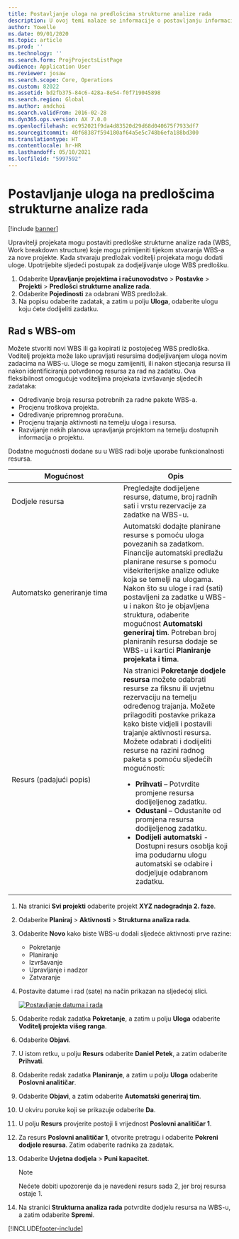 ```yaml
---
title: Postavljanje uloga na predlošcima strukturne analize rada
description: U ovoj temi nalaze se informacije o postavljanju informacija o ulogama na predlošcima strukturne analize rada.
author: Yowelle
ms.date: 09/01/2020
ms.topic: article
ms.prod: ''
ms.technology: ''
ms.search.form: ProjProjectsListPage
audience: Application User
ms.reviewer: josaw
ms.search.scope: Core, Operations
ms.custom: 82022
ms.assetid: bd2fb375-84c6-428a-8e54-f0f719045898
ms.search.region: Global
ms.author: andchoi
ms.search.validFrom: 2016-02-28
ms.dyn365.ops.version: AX 7.0.0
ms.openlocfilehash: ec952021f9da4d83520d29d68d040675f7933df7
ms.sourcegitcommit: 40f68387f594180af64a5e5c748b6efa188bd300
ms.translationtype: HT
ms.contentlocale: hr-HR
ms.lasthandoff: 05/10/2021
ms.locfileid: "5997592"
---
```

# <a name="set-up-roles-on-work-breakdown-structure-templates"></a>Postavljanje uloga na predlošcima strukturne analize rada

[!include [banner](../includes/banner.md)]

Upravitelji projekata mogu postaviti predloške strukturne analize rada (WBS, Work breakdown structure) koje mogu primijeniti tijekom stvaranja WBS-a za nove projekte. Kada stvaraju predložak voditelji projekata mogu dodati uloge. Upotrijebite sljedeći postupak za dodjeljivanje uloge WBS predlošku.

1. Odaberite **Upravljanje projektima i računovodstvo** > **Postavke** > **Projekti** > **Predlošci strukturne analize rada**.
2. Odaberite **Pojedinosti** za odabrani WBS predložak.
3. Na popisu odaberite zadatak, a zatim u polju **Uloga**, odaberite ulogu koju ćete dodijeliti zadatku.

## <a name="work-with-a-wbs"></a>Rad s WBS-om

Možete stvoriti novi WBS ili ga kopirati iz postojećeg WBS predloška. Voditelj projekta može lako upravljati resursima dodjeljivanjem uloga novim zadacima na WBS-u. Uloge se mogu zamijeniti, ili nakon stjecanja resursa ili nakon identificiranja potvrđenog resursa za rad na zadatku. Ova fleksibilnost omogućuje voditeljima projekata izvršavanje sljedećih zadataka:

- Određivanje broja resursa potrebnih za radne pakete WBS-a.
- Procjenu troškova projekta.
- Određivanje pripremnog proračuna.
- Procjenu trajanja aktivnosti na temelju uloga i resursa.
- Razvijanje nekih planova upravljanja projektom na temelju dostupnih informacija o projektu.

Dodatne mogućnosti dodane su u WBS radi bolje uporabe funkcionalnosti resursa.

<table>
<colgroup>
<col width="50%" />
<col width="50%" />
</colgroup>
<thead>
<tr class="header">
<th>Mogućnost</th>
<th>Opis</th>
</tr>
</thead>
<tbody>
<tr class="odd">
<td>Dodjele resursa</td>
<td>Pregledajte dodijeljene resurse, datume, broj radnih sati i vrstu rezervacije za zadatke na WBS-u.</td>
</tr>
<tr class="even">
<td>Automatsko generiranje tima</td>
<td>Automatski dodajte planirane resurse s pomoću uloga povezanih sa zadatkom. Financije automatski predlažu planirane resurse s pomoću višekriterijske analize odluke koja se temelji na ulogama. Nakon što su uloge i rad (sati) postavljeni za zadatke u WBS-u i nakon što je objavljena struktura, odaberite mogućnost <strong>Automatski generiraj tim</strong>. Potreban broj planiranih resursa dodaje se WBS-u i kartici <strong>Planiranje projekata i tima</strong>.</td>
</tr>
<tr class="odd">
<td>Resurs (padajući popis)</td>
<td>Na stranici <strong>Pokretanje dodjele resursa</strong> možete odabrati resurse za fiksnu ili uvjetnu rezervaciju na temelju određenog trajanja. Možete prilagoditi postavke prikaza kako biste vidjeli i postavili trajanje aktivnosti resursa. Možete odabrati i dodijeliti resurse na razini radnog paketa s pomoću sljedećih mogućnosti:
<ul>
<li><strong>Prihvati</strong> – Potvrdite promjene resursa dodijeljenog zadatku.</li>
<li><strong>Odustani</strong> – Odustanite od promjena resursa dodijeljenog zadatku.</li>
<li><strong>Dodijeli automatski</strong> - Dostupni resurs osoblja koji ima podudarnu ulogu automatski se odabire i dodjeljuje odabranom zadatku.</li>
</ul></td>
</tr>
</tbody>
</table>

1. Na stranici **Svi projekti** odaberite projekt **XYZ nadogradnja 2. faze**.
2. Odaberite **Planiraj** > **Aktivnosti** > **Strukturna analiza rada**.
3. Odaberite **Novo** kako biste WBS-u dodali sljedeće aktivnosti prve razine:

    - Pokretanje
    - Planiranje
    - Izvršavanje
    - Upravljanje i nadzor
    - Zatvaranje

4. Postavite datume i rad (sate) na način prikazan na sljedećoj slici.

    [![Postavljanje datuma i rada](./media/projectresourcing10.jpg)](./media/projectresourcing10.jpg)

5. Odaberite redak zadatka **Pokretanje**, a zatim u polju **Uloga** odaberite **Voditelj projekta višeg ranga**.
6. Odaberite **Objavi**.
7. U istom retku, u polju **Resurs** odaberite **Daniel Petek**, a zatim odaberite **Prihvati**.
8. Odaberite redak zadatka **Planiranje**, a zatim u polju **Uloga** odaberite **Poslovni analitičar**.
9. Odaberite **Objavi**, a zatim odaberite **Automatski generiraj tim**.
10. U okviru poruke koji se prikazuje odaberite **Da**.
11. U polju **Resurs** provjerite postoji li vrijednost **Poslovni analitičar 1**.
12. Za resurs **Poslovni analitičar 1**, otvorite pretragu i odaberite **Pokreni dodjele resursa**. Zatim odaberite radnika za zadatak.
13. Odaberite **Uvjetna dodjela** &gt; **Puni kapacitet**.

    > [!NOTE] 
    > Nećete dobiti upozorenje da je navedeni resurs sada 2, jer broj resursa ostaje 1.

14. Na stranici **Strukturna analiza rada** potvrdite dodjelu resursa na WBS-u, a zatim odaberite **Spremi**.


[!INCLUDE[footer-include](../includes/footer-banner.md)]